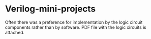 # Verilog-mini-projects
Often there was a preference for implementation by the logic circuit components rather than by software.
PDF file with the logic circuits is attached.
